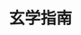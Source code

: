 ---
home: true
icon: home
title: 玄学指南
heroImage: /logo.svg
bgImageDark: https://theme-hope-assets.vuejs.press/bg/6-dark.svg
bgImageStyle:
  background-attachment: fixed
heroText: 玄学指南
tagline: 一个东方玄学的指南
actions:
  - text: 使用指南 💡
    link: ./guide/begin/001_orgin
    type: primary
  - text: 玄学原文
    link: "https://dclef.icu/xuanxuedocs/"

highlights:

  - header: 
    bgImageStyle:
      background-repeat: repeat
      background-size: initial
    features:
      - title: 简单易懂
        icon: clipboard-check
       
      - title: 知识全面
        icon: box-archive
      
      - title: 快速搜索
        icon: box-archive
      
copyright: false
footer: power by <a herf="https://theme-hope.vuejs.press/zh/">VuePress Theme Hope</a> | GPL-3.0 Licensed, Copyright © 2023-present dclef
---